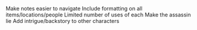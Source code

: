 Make notes easier to navigate
Include formatting on all items/locations/people
Limited number of uses of each
Make the assassin lie
Add intrigue/backstory to other characters
